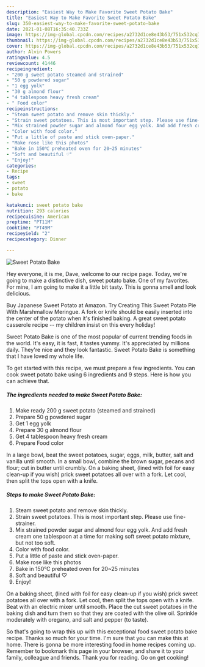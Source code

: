 ```yaml
---
description: "Easiest Way to Make Favorite Sweet Potato Bake"
title: "Easiest Way to Make Favorite Sweet Potato Bake"
slug: 350-easiest-way-to-make-favorite-sweet-potato-bake
date: 2021-01-08T16:35:40.733Z
image: https://img-global.cpcdn.com/recipes/a2732d1ce8e43b53/751x532cq70/sweet-potato-bake-recipe-main-photo.jpg
thumbnail: https://img-global.cpcdn.com/recipes/a2732d1ce8e43b53/751x532cq70/sweet-potato-bake-recipe-main-photo.jpg
cover: https://img-global.cpcdn.com/recipes/a2732d1ce8e43b53/751x532cq70/sweet-potato-bake-recipe-main-photo.jpg
author: Alvin Powers
ratingvalue: 4.5
reviewcount: 41446
recipeingredient:
- "200 g sweet potato steamed and strained"
- "50 g powdered sugar"
- "1 egg yolk"
- "30 g almond flour"
- "4 tablespoon heavy fresh cream"
- " Food color"
recipeinstructions:
- "Steam sweet potato and remove skin thickly."
- "Strain sweet potatoes. This is most important step. Please use fine-strainer."
- "Mix strained powder sugar and almond four egg yolk. And add fresh cream one tablespoon at a time for making soft sweet potato mixture, but not too soft."
- "Color with food color."
- "Put a little of paste and stick oven-paper."
- "Make rose like this photos"
- "Bake in 150℃ preheated oven for 20~25 minutes"
- "Soft and beautiful ♡"
- "Enjoy!"
categories:
- Recipe
tags:
- sweet
- potato
- bake

katakunci: sweet potato bake 
nutrition: 293 calories
recipecuisine: American
preptime: "PT11M"
cooktime: "PT49M"
recipeyield: "2"
recipecategory: Dinner

---
```



![Sweet Potato Bake](https://img-global.cpcdn.com/recipes/a2732d1ce8e43b53/751x532cq70/sweet-potato-bake-recipe-main-photo.jpg)

Hey everyone, it is me, Dave, welcome to our recipe page. Today, we're going to make a distinctive dish, sweet potato bake. One of my favorites. For mine, I am going to make it a little bit tasty. This is gonna smell and look delicious.

Buy Japanese Sweet Potato at Amazon. Try Creating This Sweet Potato Pie With Marshmallow Meringue. A fork or knife should be easily inserted into the center of the potato when it&#39;s finished baking. A great sweet potato casserole recipe -- my children insist on this every holiday!

Sweet Potato Bake is one of the most popular of current trending foods in the world. It's easy, it is fast, it tastes yummy. It's appreciated by millions daily. They're nice and they look fantastic. Sweet Potato Bake is something that I have loved my whole life.


To get started with this recipe, we must prepare a few ingredients. You can cook sweet potato bake using 6 ingredients and 9 steps. Here is how you can achieve that.

<!--inarticleads1-->

##### The ingredients needed to make Sweet Potato Bake:

1. Make ready 200 g sweet potato (steamed and strained)
1. Prepare 50 g powdered sugar
1. Get 1 egg yolk
1. Prepare 30 g almond flour
1. Get 4 tablespoon heavy fresh cream
1. Prepare  Food color


In a large bowl, beat the sweet potatoes, sugar, eggs, milk, butter, salt and vanilla until smooth. In a small bowl, combine the brown sugar, pecans and flour; cut in butter until crumbly. On a baking sheet, (lined with foil for easy clean-up if you wish) prick sweet potatoes all over with a fork. Let cool, then split the tops open with a knife. 

<!--inarticleads2-->

##### Steps to make Sweet Potato Bake:

1. Steam sweet potato and remove skin thickly.
1. Strain sweet potatoes. This is most important step. Please use fine-strainer.
1. Mix strained powder sugar and almond four egg yolk. And add fresh cream one tablespoon at a time for making soft sweet potato mixture, but not too soft.
1. Color with food color.
1. Put a little of paste and stick oven-paper.
1. Make rose like this photos
1. Bake in 150℃ preheated oven for 20~25 minutes
1. Soft and beautiful ♡
1. Enjoy!


On a baking sheet, (lined with foil for easy clean-up if you wish) prick sweet potatoes all over with a fork. Let cool, then split the tops open with a knife. Beat with an electric mixer until smooth. Place the cut sweet potatoes in the baking dish and turn them so that they are coated with the olive oil. Sprinkle moderately with oregano, and salt and pepper (to taste). 

So that's going to wrap this up with this exceptional food sweet potato bake recipe. Thanks so much for your time. I'm sure that you can make this at home. There is gonna be more interesting food in home recipes coming up. Remember to bookmark this page in your browser, and share it to your family, colleague and friends. Thank you for reading. Go on get cooking!
